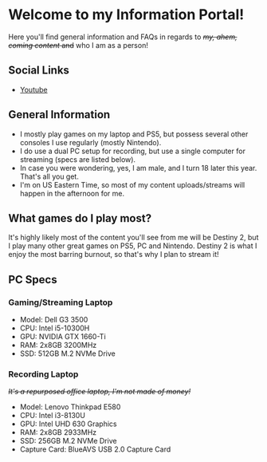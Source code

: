 # Welcome to my Information Portal!

Here you'll find general information and FAQs in regards to ~~*my, ahem, coming content* and~~ who I am as a person!

## Social Links

- [Youtube](https://www.youtube.com/channel/UCgEBxYYn-jt4SFe8gCMe9PA)

## General Information

- I mostly play games on my laptop and PS5, but possess several other consoles I use regularly (mostly Nintendo).
- I do use a dual PC setup for recording, but use a single computer for streaming (specs are listed below).
- In case you were wondering, yes, I am male, and I turn 18 later this year. That's all you get.
- I'm on US Eastern Time, so most of my content uploads/streams will happen in the afternoon for me.

## What games do I play most?

It's highly likely most of the content you'll see from me will be Destiny 2, but I play many other great games on PS5, PC and Nintendo. Destiny 2 is what I enjoy the most barring burnout, so that's why I plan to stream it!

## PC Specs

### Gaming/Streaming Laptop

- Model: Dell G3 3500
- CPU: Intel i5-10300H
- GPU: NVIDIA GTX 1660-Ti
- RAM: 2x8GB 3200MHz
- SSD: 512GB M.2 NVMe Drive

### Recording Laptop

~~*It's a repurposed office laptop, I'm not made of money!*~~

- Model: Lenovo Thinkpad E580
- CPU: Intel i3-8130U
- GPU: Intel UHD 630 Graphics
- RAM: 2x8GB 2933MHz
- SSD: 256GB M.2 NVMe Drive
- Capture Card: BlueAVS USB 2.0 Capture Card
